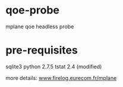 qoe-probe
=========

mplane qoe headless probe

pre-requisites
==============
sqlite3
python 2.7.5
tstat 2.4 (modified)

more details: www.firelog.eurecom.fr/mplane

